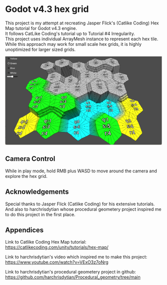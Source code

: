 # Godot v4.3 hex grid
This project is my attempt at recreating Jasper Flick's (Catlike Coding) Hex Map tutorial for Godot v4.3 engine. <br/>
It follows CatLike Coding's tutorial up to Tutorial #4 Irregularity. <br/>
This project uses individual ArrayMesh instance to represent each hex tile. <br/>
While this approach may work for small scale hex grids, it is highly unoptimized for larger sized grids. <br/>

![Local Image](Screenshots/hex-grid-godot.png) <br/>

## Camera Control
While in play mode, hold RMB plus WASD to move around the camera and explore the hex grid.

## Acknowledgements
Special thanks to Jasper Flick (Catlike Coding) for his extensive tutorials. <br/>
And also to harchrisdytian whose procedural geometery project inspired me to do this project in the first place. <br/>

## Appendices
Link to Catlike Coding Hex Map tutorial: <br/>
https://catlikecoding.com/unity/tutorials/hex-map/ <br/>

Link to harchrisdytian's video which inspired me to make this project: <br/>
https://www.youtube.com/watch?v=VExO3z7oNrg <br/>

Link to harchrisdytian's procedural geometery project in github: <br/> 
https://github.com/harchrisdytian/Procedural_geometry/tree/main
